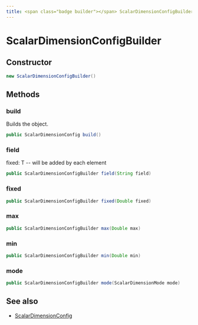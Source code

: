 ```yaml
---
title: <span class="badge builder"></span> ScalarDimensionConfigBuilder
---
```

# <span class="badge builder"></span> ScalarDimensionConfigBuilder

## Constructor

```java
new ScalarDimensionConfigBuilder()
```
## Methods

### <span class="badge object-method"></span> build

Builds the object.

```java
public ScalarDimensionConfig build()
```

### <span class="badge object-method"></span> field

fixed: T -- will be added by each element

```java
public ScalarDimensionConfigBuilder field(String field)
```

### <span class="badge object-method"></span> fixed

```java
public ScalarDimensionConfigBuilder fixed(Double fixed)
```

### <span class="badge object-method"></span> max

```java
public ScalarDimensionConfigBuilder max(Double max)
```

### <span class="badge object-method"></span> min

```java
public ScalarDimensionConfigBuilder min(Double min)
```

### <span class="badge object-method"></span> mode

```java
public ScalarDimensionConfigBuilder mode(ScalarDimensionMode mode)
```

## See also

 * <span class="badge object-type-class"></span> [ScalarDimensionConfig](./object-ScalarDimensionConfig.md)
